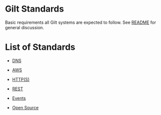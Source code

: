 # Gilt Standards

Basic requirements all Gilt systems are expected to follow.
See [README](README.md)
for general discussion.


# List of Standards


* [DNS](standards/DNS.md)
* [AWS](standards/AWS.md)
* [HTTP(S)](standards/HTTP.md)
* [REST](standards/REST.md)

* [Events](standards/Events.md)

* [Open Source](standards/OpenSource.md)

